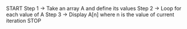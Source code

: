START
   Step 1 → Take an array A and define its values
   Step 2 → Loop for each value of A
   Step 3 → Display A[n] where n is the value of current iteration
STOP